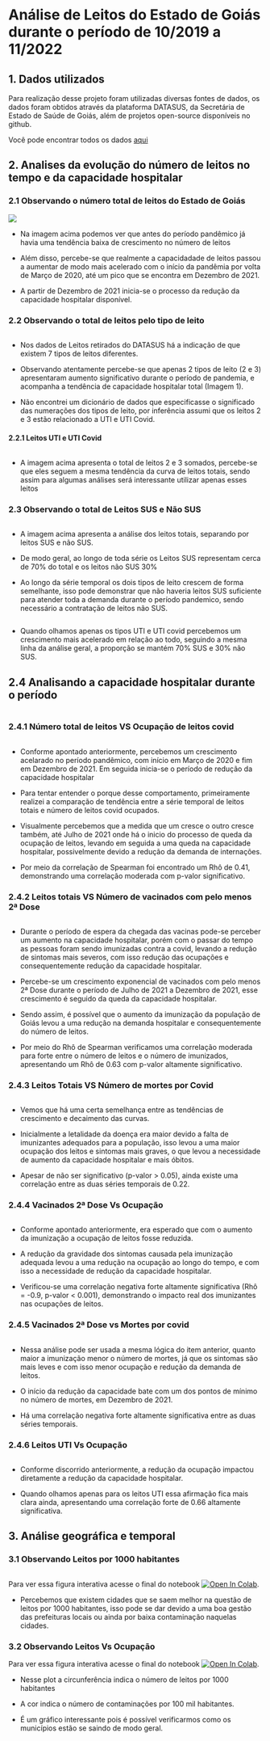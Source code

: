 # Análise de Leitos do Estado de Goiás durante o período de 10/2019 a 11/2022

## 1. Dados utilizados

Para realização desse projeto foram utilizadas diversas fontes de dados, os dados foram obtidos através da plataforma DATASUS, da Secretária de Estado de Saúde de Goiás, além de projetos open-source disponíveis no github.

Você pode encontrar todos os dados [aqui](https://drive.google.com/drive/folders/1NsvAb6p2wMMb5ZoLGxkjbLn-BP0twPSg?usp=sharing)

## 2. Analises da evolução do número de leitos no tempo e da capacidade hospitalar

### 2.1 Observando o número total de leitos do Estado de Goiás

![](images/img_1_leitostotais.png)

- Na imagem acima podemos ver que antes do período pandêmico já havia uma tendência baixa de crescimento no número de leitos

- Além disso, percebe-se que realmente a capacidadade de leitos passou a aumentar de modo mais acelerado com o início da pandêmia por volta de Março de 2020, até um pico que se encontra em Dezembro de 2021.

- A partir de Dezembro de 2021 inicia-se o processo da redução da capacidade hospitalar disponível.

### 2.2 Observando o total de leitos pelo tipo de leito

<img src="images/img_2_leitosportipo.png" title="" alt="" data-align="center">

- Nos dados de Leitos retirados do DATASUS há a indicação de que existem 7 tipos de leitos diferentes.

- Observando atentamente percebe-se que apenas 2 tipos de leito (2 e 3) apresentaram aumento significativo durante o período de pandemia, e acompanha a tendência de capacidade hospitalar total (Imagem 1).

- Não encontrei um dicionário de dados que especificasse o significado das numerações dos tipos de leito, por inferência assumi que os leitos 2 e 3 estão relacionado a UTI e UTI Covid.

#### 2.2.1 Leitos UTI e UTI Covid

<img src="images/img_3_leitosuticovid.png" title="" alt="" data-align="center">

- A imagem acima apresenta o total de leitos 2 e 3 somados, percebe-se que eles seguem a mesma tendência da curva de leitos totais, sendo assim para algumas análises será interessante utilizar apenas esses leitos

### 2.3 Observando o total de Leitos SUS e Não SUS

<img src="images/img_10_leitos-sus-nsus.png" title="" alt="" data-align="center">

- A imagem acima apresenta a análise dos leitos totais, separando por leitos SUS e não SUS.

- De modo geral, ao longo de toda série os Leitos SUS representam cerca de 70% do total e os leitos não SUS 30%

- Ao longo da série temporal os dois tipos de leito crescem de forma semelhante, isso pode demonstrar que não haveria leitos SUS suficiente para atender toda a demanda durante o período pandemico, sendo necessário a contratação de leitos não SUS.

<img src="images/img_10_leitosuti-sus-nsus.png" title="" alt="" data-align="center">

- Quando olhamos apenas os tipos UTI e UTI covid percebemos um crescimento mais acelerado em relação ao todo, seguindo a mesma linha da análise geral, a proporção se mantém 70% SUS e 30% não SUS.

## 2.4 Analisando a capacidade hospitalar durante o período

<img src="images/img_1_leitostotais.png" title="" alt="" data-align="center">

### 2.4.1 Número total de leitos VS Ocupação de leitos covid

<img src="images/img_4_leitosxocupacao.png" title="" alt="" data-align="center">

- Conforme apontado anteriormente, percebemos um crescimento acelarado no período pandêmico, com início em Março de 2020 e fim em Dezembro de 2021. Em seguida inicia-se o período de redução da capacidade hospitalar

- Para tentar entender o porque desse comportamento, primeiramente realizei a comparação de tendência entre a série temporal de leitos totais e número de leitos covid ocupados.

- Visualmente percebemos que a medida que um cresce o outro cresce também, até Julho de 2021 onde há o inicio do processo de queda da ocupação de leitos, levando em seguida a uma queda na capacidade hospitalar, possivelmente devido a redução da demanda de internações.

- Por meio da correlação de Spearman foi encontrado um Rhô de 0.41, demonstrando uma correlação moderada com p-valor significativo.

### 2.4.2 Leitos totais VS Número de vacinados com pelo menos 2ª Dose

<img src="images/img_5_leitosx2dose.png" title="" alt="" data-align="center">

- Durante o período de espera da chegada das vacinas pode-se perceber um aumento na capacidade hospitalar, porém com o passar do tempo as pessoas foram sendo imunizadas contra a covid, levando a redução de sintomas mais severos, com isso redução das ocupações e consequentemente redução da capacidade hospitalar.

- Percebe-se um crescimento exponencial de vacinados com pelo menos 2ª Dose durante o período de Julho de 2021 a Dezembro de 2021, esse crescimento é seguido da queda da capacidade hospitalar.

- Sendo assim, é possível que o aumento da imunização da população de Goiás levou a uma redução na demanda hospitalar e consequentemente do número de leitos.

- Por meio do Rhô de Spearman verificamos uma correlação moderada para forte entre o número de leitos e o número de imunizados, apresentando um Rhô de 0.63 com p-valor altamente significativo.

### 2.4.3 Leitos Totais VS Número de mortes por Covid

<img src="images/img_5_leitosxmortes.png" title="" alt="" data-align="center">

- Vemos que há uma certa semelhança entre as tendências de crescimento e decaimento das curvas.

- Inicialmente a letalidade da doença era maior devido a falta de imunizantes adequados para a população, isso levou a uma maior ocupação dos leitos e sintomas mais graves, o que levou a necessidade de aumento da capacidade hospitalar e mais óbitos.

- Apesar de não ser significativo (p-valor > 0.05), ainda existe uma correlação entre as duas séries temporais de 0.22.

### 2.4.4 Vacinados 2ª Dose Vs Ocupação

<img src="images/img_7_2dosexocupacao.png" title="" alt="" data-align="center">

- Conforme apontado anteriormente, era esperado que com o aumento da imunização a ocupação de leitos fosse reduzida. 

- A redução da gravidade dos sintomas causada pela imunização adequada levou a uma redução na ocupação ao longo do tempo, e com isso a necessidade de redução da capacidade hospitalar.

- Verificou-se uma correlação negativa forte altamente significativa (Rhô = -0.9, p-valor < 0.001), demonstrando o impacto real dos imunizantes nas ocupações de leitos.

### 2.4.5 Vacinados 2ª Dose vs Mortes por covid

<img src="images/img_8_2dosexmortes.png" title="" alt="" data-align="center">

- Nessa análise pode ser usada a mesma lógica do item anterior, quanto maior a imunização menor o número de mortes, já que os sintomas são mais leves e com isso menor ocupação e redução da demanda de leitos.

- O início da redução da capacidade bate com um dos pontos de mínimo no número de mortes, em Dezembro de 2021.

- Há uma correlação negativa forte altamente significativa entre as duas séries temporais.

### 2.4.6 Leitos UTI Vs Ocupação

<img src="images/img_9_leitosutixocupacao.png" title="" alt="" data-align="center">

- Conforme discorrido anteriormente, a redução da ocupação impactou diretamente a redução da capacidade hospitalar.

- Quando olhamos apenas para os leitos UTI essa afirmação fica mais clara ainda, apresentando uma correlação forte de 0.66 altamente significativa.

## 3. Análise geográfica e temporal

### 3.1 Observando Leitos por 1000 habitantes

<img src="images/mapa.gif" title="" alt="" data-align="center">

Para ver essa figura interativa acesse o final do notebook [![Open In Colab](https://colab.research.google.com/assets/colab-badge.svg)](https://colab.research.google.com/drive/1BANQTSWFJ7dwUd0dx0BU5mzpBHaL_UJu?usp=sharing).

- Percebemos que existem cidades que se saem melhor na questão de leitos por 1000 habitantes, isso pode se dar devido a uma boa gestão das prefeituras locais ou ainda por baixa contaminação naquelas cidades.

### 3.2 Observando Leitos Vs Ocupação

Para ver essa figura interativa acesse o final do notebook [![Open In Colab](https://colab.research.google.com/assets/colab-badge.svg)](https://colab.research.google.com/drive/1BANQTSWFJ7dwUd0dx0BU5mzpBHaL_UJu?usp=sharing).

- Nesse plot a circunferência indica o número de leitos por 1000 habitantes

- A cor indica o número de contaminações por 100 mil habitantes.

- É um gráfico interessante pois é possível verificarmos como os municípios estão se saindo de modo geral.


